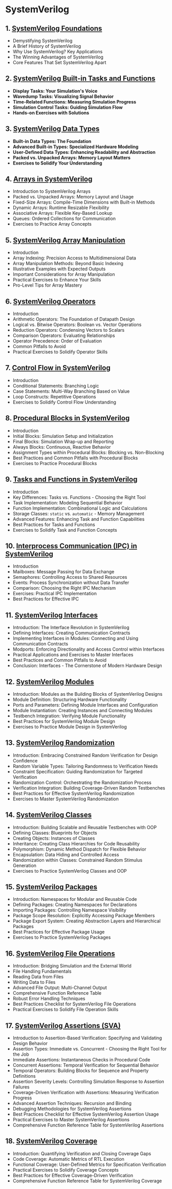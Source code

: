 # SystemVerilog
## 1. [SystemVerilog Foundations](SystemVerilog/chapter_00001.md)
  - Demystifying SystemVerilog
  - A Brief History of SystemVerilog
  - Why Use SystemVerilog? Key Applications
  - The Winning Advantages of SystemVerilog
  - Core Features That Set SystemVerilog Apart
## 2. [SystemVerilog Built-in Tasks and Functions](SystemVerilog/chapter_00002.md)
  - **Display Tasks: Your Simulation's Voice**
  - **Wavedump Tasks: Visualizing Signal Behavior**
  - **Time-Related Functions: Measuring Simulation Progress**
  - **Simulation Control Tasks: Guiding Simulation Flow**
  - **Hands-on Exercises with Solutions**
## 3. [SystemVerilog Data Types](SystemVerilog/chapter_00003.md)
  - **Built-in Data Types: The Foundation**
  - **Advanced Built-in Types: Specialized Hardware Modeling**
  - **User-Defined Data Types: Enhancing Readability and Abstraction**
  - **Packed vs. Unpacked Arrays: Memory Layout Matters**
  - **Exercises to Solidify Your Understanding**
## 4. [Arrays in SystemVerilog](SystemVerilog/chapter_00004.md)
  - Introduction to SystemVerilog Arrays
  - Packed vs. Unpacked Arrays: Memory Layout and Usage
  - Fixed-Size Arrays: Compile-Time Dimensions with Built-in Methods
  - Dynamic Arrays: Runtime Resizable Flexibility
  - Associative Arrays: Flexible Key-Based Lookup
  - Queues: Ordered Collections for Communication
  - Exercises to Practice Array Concepts
## 5. [SystemVerilog Array Manipulation](SystemVerilog/chapter_00005.md)
  - Introduction
  - Array Indexing: Precision Access to Multidimensional Data
  - Array Manipulation Methods: Beyond Basic Indexing
  - Illustrative Examples with Expected Outputs
  - Important Considerations for Array Manipulation
  - Practical Exercises to Enhance Your Skills
  - Pro-Level Tips for Array Mastery
## 6. [SystemVerilog Operators](SystemVerilog/chapter_00006.md)
  - Introduction
  - Arithmetic Operators: The Foundation of Datapath Design
  - Logical vs. Bitwise Operators: Boolean vs. Vector Operations
  - Reduction Operators: Condensing Vectors to Scalars
  - Comparison Operators: Evaluating Relationships
  - Operator Precedence: Order of Evaluation
  - Common Pitfalls to Avoid
  - Practical Exercises to Solidify Operator Skills
## 7. [Control Flow in SystemVerilog](SystemVerilog/chapter_00007.md)
  - Introduction
  - Conditional Statements: Branching Logic
  - Case Statements: Multi-Way Branching Based on Value
  - Loop Constructs: Repetitive Operations
  - Exercises to Solidify Control Flow Understanding
## 8. [Procedural Blocks in SystemVerilog](SystemVerilog/chapter_00008.md)
  - Introduction
  - Initial Blocks: Simulation Setup and Initialization
  - Final Blocks: Simulation Wrap-up and Reporting
  - Always Blocks: Continuous, Reactive Behavior
  - Assignment Types within Procedural Blocks: Blocking vs. Non-Blocking
  - Best Practices and Common Pitfalls with Procedural Blocks
  - Exercises to Practice Procedural Blocks
## 9. [Tasks and Functions in SystemVerilog](SystemVerilog/chapter_00009.md)
  - Introduction
  - Key Differences: Tasks vs. Functions - Choosing the Right Tool
  - Task Implementation: Modeling Sequential Behavior
  - Function Implementation: Combinational Logic and Calculations
  - Storage Classes: `static` vs. `automatic` - Memory Management
  - Advanced Features: Enhancing Task and Function Capabilities
  - Best Practices for Tasks and Functions
  - Exercises to Solidify Task and Function Concepts
## 10. [Interprocess Communication (IPC) in SystemVerilog](SystemVerilog/chapter_00010.md)
  - Introduction
  - Mailboxes: Message Passing for Data Exchange
  - Semaphores: Controlling Access to Shared Resources
  - Events: Process Synchronization without Data Transfer
  - Comparison: Choosing the Right IPC Mechanism
  - Exercises: Practical IPC Implementation
  - Best Practices for Effective IPC
## 11. [SystemVerilog Interfaces](SystemVerilog/chapter_00011.md)
  - Introduction: The Interface Revolution in SystemVerilog
  - Defining Interfaces: Creating Communication Contracts
  - Implementing Interfaces in Modules: Connecting and Using Communication Contracts
  - Modports: Enforcing Directionality and Access Control within Interfaces
  - Practical Applications and Exercises to Master Interfaces
  - Best Practices and Common Pitfalls to Avoid
  - Conclusion: Interfaces - The Cornerstone of Modern Hardware Design
## 12. [SystemVerilog Modules](SystemVerilog/chapter_00012.md)
  - Introduction: Modules as the Building Blocks of SystemVerilog Designs
  - Module Definition: Structuring Hardware Functionality
  - Ports and Parameters: Defining Module Interfaces and Configuration
  - Module Instantiation: Creating Instances and Connecting Modules
  - Testbench Integration: Verifying Module Functionality
  - Best Practices for SystemVerilog Module Design
  - Exercises to Practice Module Design in SystemVerilog
## 13. [SystemVerilog Randomization](SystemVerilog/chapter_00013.md)
  - Introduction: Embracing Constrained Random Verification for Design Confidence
  - Random Variable Types: Tailoring Randomness to Verification Needs
  - Constraint Specification: Guiding Randomization for Targeted Verification
  - Randomization Control: Orchestrating the Randomization Process
  - Verification Integration: Building Coverage-Driven Random Testbenches
  - Best Practices for Effective SystemVerilog Randomization
  - Exercises to Master SystemVerilog Randomization
## 14. [SystemVerilog Classes](SystemVerilog/chapter_00014.md)
  - Introduction: Building Scalable and Reusable Testbenches with OOP
  - Defining Classes: Blueprints for Objects
  - Creating Objects: Instances of Classes
  - Inheritance: Creating Class Hierarchies for Code Reusability
  - Polymorphism: Dynamic Method Dispatch for Flexible Behavior
  - Encapsulation: Data Hiding and Controlled Access
  - Randomization within Classes:  Constrained Random Stimulus Generation
  - Exercises to Practice SystemVerilog Classes and OOP
## 15. [SystemVerilog Packages](SystemVerilog/chapter_00015.md)
  - Introduction: Namespaces for Modular and Reusable Code
  - Defining Packages: Creating Namespaces for Declarations
  - Importing Packages: Controlling Namespace Visibility
  - Package Scope Resolution: Explicitly Accessing Package Members
  - Package Export System: Creating Abstraction Layers and Hierarchical Packages
  - Best Practices for Effective Package Usage
  - Exercises to Practice SystemVerilog Packages
## 16. [SystemVerilog File Operations](SystemVerilog/chapter_00016.md)
  - Introduction: Bridging Simulation and the External World
  - File Handling Fundamentals
  - Reading Data from Files
  - Writing Data to Files
  - Advanced File Output: Multi-Channel Output
  - Comprehensive Function Reference Table
  - Robust Error Handling Techniques
  - Best Practices Checklist for SystemVerilog File Operations
  - Practical Exercises to Solidify File Operation Skills
## 17. [SystemVerilog Assertions (SVA)](SystemVerilog/chapter_00017.md)
  - Introduction to Assertion-Based Verification: Specifying and Validating Design Behavior
  - Assertion Types: Immediate vs. Concurrent - Choosing the Right Tool for the Job
  - Immediate Assertions: Instantaneous Checks in Procedural Code
  - Concurrent Assertions: Temporal Verification for Sequential Behavior
  - Temporal Operators: Building Blocks for Sequence and Property Definitions
  - Assertion Severity Levels: Controlling Simulation Response to Assertion Failures
  - Coverage-Driven Verification with Assertions: Measuring Verification Progress
  - Advanced Assertion Techniques: Recursion and Binding
  - Debugging Methodologies for SystemVerilog Assertions
  - Best Practices Checklist for Effective SystemVerilog Assertion Usage
  - Practical Exercises to Master SystemVerilog Assertions
  - Comprehensive Function Reference Table for SystemVerilog Assertions
## 18. [SystemVerilog Coverage](SystemVerilog/chapter_00018.md)
  - Introduction: Quantifying Verification and Closing Coverage Gaps
  - Code Coverage: Automatic Metrics of RTL Execution
  - Functional Coverage: User-Defined Metrics for Specification Verification
  - Practical Exercises to Solidify Coverage Concepts
  - Best Practices for Effective Coverage-Driven Verification
  - Comprehensive Function Reference Table for SystemVerilog Coverage
